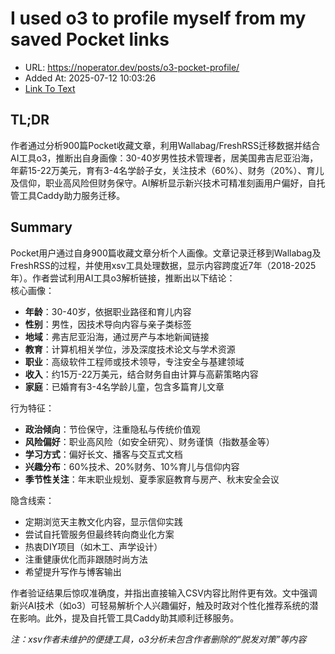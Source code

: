 # I used o3 to profile myself from my saved Pocket links
- URL: https://noperator.dev/posts/o3-pocket-profile/
- Added At: 2025-07-12 10:03:26
- [Link To Text](2025-07-12-i-used-o3-to-profile-myself-from-my-saved-pocket-links_raw.md)

## TL;DR


作者通过分析900篇Pocket收藏文章，利用Wallabag/FreshRSS迁移数据并结合AI工具o3，推断出自身画像：30-40岁男性技术管理者，居美国弗吉尼亚沿海，年薪15-22万美元，育有3-4名学龄子女，关注技术（60%）、财务（20%）、育儿及信仰，职业高风险但财务保守。AI解析显示新兴技术可精准刻画用户偏好，自托管工具Caddy助力服务迁移。

## Summary


Pocket用户通过自身900篇收藏文章分析个人画像。文章记录迁移到Wallabag及FreshRSS的过程，并使用xsv工具处理数据，显示内容跨度近7年（2018-2025年）。作者尝试利用AI工具o3解析链接，推断出以下结论：  
核心画像：  
- **年龄**：30-40岁，依据职业路径和育儿内容  
- **性别**：男性，因技术导向内容与亲子类标签  
- **地域**：弗吉尼亚沿海，通过房产与本地新闻链接  
- **教育**：计算机相关学位，涉及深度技术论文与学术资源  
- **职业**：高级软件工程师或技术领导，专注安全与基建领域  
- **收入**：约15万-22万美元，结合财务自由计算与高薪策略内容  
- **家庭**：已婚育有3-4名学龄儿童，包含多篇育儿文章  

行为特征：  
- **政治倾向**：节俭保守，注重隐私与传统价值观  
- **风险偏好**：职业高风险（如安全研究）、财务谨慎（指数基金等）  
- **学习方式**：偏好长文、播客与交互式文档  
- **兴趣分布**：60%技术、20%财务、10%育儿与信仰内容  
- **季节性关注**：年末职业规划、夏季家庭教育与房产、秋末安全会议  

隐含线索：  
- 定期浏览天主教文化内容，显示信仰实践  
- 尝试自托管服务但最终转向商业化方案  
- 热衷DIY项目（如木工、声学设计）  
- 注重健康优化而非跟随时尚方法  
- 希望提升写作与博客输出  

作者验证结果后惊叹准确度，并指出直接输入CSV内容比附件更有效。文中强调新兴AI技术（如o3）可轻易解析个人兴趣偏好，触及时政对个性化推荐系统的潜在影响。此外，提及自托管工具Caddy助其顺利迁移服务。  

*注：xsv作者未维护的便捷工具，o3分析未包含作者删除的“脱发对策”等内容*

